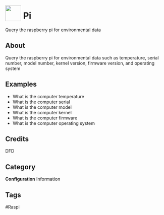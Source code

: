 # <img src="https://raw.githack.com/FortAwesome/Font-Awesome/master/svgs/solid/diagnoses.svg" card_color="#22A7F0" width="50" height="50" style="vertical-align:bottom"/> Pi
Query the raspberry pi for environmental data

## About
Query the raspberry pi for environmental data such as temperature, serial number, model number, kernel version, firmware version, and operating system

## Examples
* What is the computer temperature
* What is the computer serial
* What is the computer model
* What is the computer kernel
* What is the computer firmware
* What is the computer operating system

## Credits
DFD

## Category
**Configuration**
Information

## Tags
#Raspi


